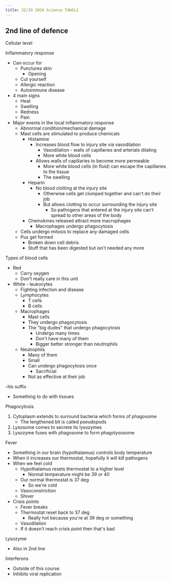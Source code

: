 ```yaml
---
title: 22/10 2024 Science T4W3L2
---
```

## 2nd line of defence
Cellular level

Inflammatory response
- Can occur for
	- Punctures skin
		- Opening
	- Cut yourself
	- Allergic reaction
	- Autoimmune disease
- 4 main signs
	- Heat
	- Swelling
	- Redness
	- Pain
- Major events in the local inflammatory response
	- Abnormal condition/mechanical damage
	- Mast cells are stimulated to produce chemicals
		- Histamine
			- Increases blood flow to injury site via vasodilation
				- Vasodilation - walls of capillaries and arterials dilating
				- More white blood cells
			- Allows walls of capillaries to become more permeable
				- More white blood cells (in fluid) can escape the capillaries to the tissue
				- The swelling
		- Heparin
			- No blood clotting at the injury site
				- Otherwise cells get clumped together and can't do their job
				- But allows clotting to occur surrounding the injury site
					- So pathogens that entered at the injury site can't spread to other areas of the body
		- Chemokines released attract more macrophages
			- Macrophages undergo phagocytosis
	- Cells undergo mitosis to replace any damaged cells
	- Pus get formed
		- Broken down cell debris
		- Stuff that has been digested but isn't needed any more

Types of blood cells
- Red
	- Carry oxygen
	- Don't really care in this unit
- White - leukocytes
	- Fighting infection and disease
	- Lymphocytes
		- T cells
		- B cells
	- Macrophages
		- Mast cells
		- They undergo phagocytosis
		- The "big dudes" that undergo phagocytosis
			- Undergo many times
			- Don't have many of them
			- Bigger better stronger than neutrophils
	- Neutrophils
		- Many of them
		- Small
		- Can undergo phagocytosis once
			- Sacrificial
		- Not as effective at their job

-itis suffix
- Something to do with tissues

Phagocytosis
1. Cytoplasm extends to surround bacteria which forms of phagosome
	- The lengthened bit is called pseudopods
2. Lysosome comes to secrete its lysozymes
3. Lysozyme fuses with phagosome to form phagolysosome

Fever
- Something in our brain (hypothalamus) controls body temperature
- When it increases our thermostat, hopefully it will kill pathogens
- When we feel cold
	- Hypothalamus resets thermostat to a higher level
		- Normal temperature might be 39 or 40
	- Our normal thermostat is 37 deg
		- So we're cold
	- Vasoconstriction
	- Shiver
- Crisis points
	- Fever breaks
	- Thermostat reset back to 37 deg
		- Really hot because you're at 39 deg or something
	- Vasodilation
	- If it doesn't reach crisis point then that's bad

Lysozyme
- Also in 2nd line

Interferons
- Outside of this course
- Inhibits viral replication